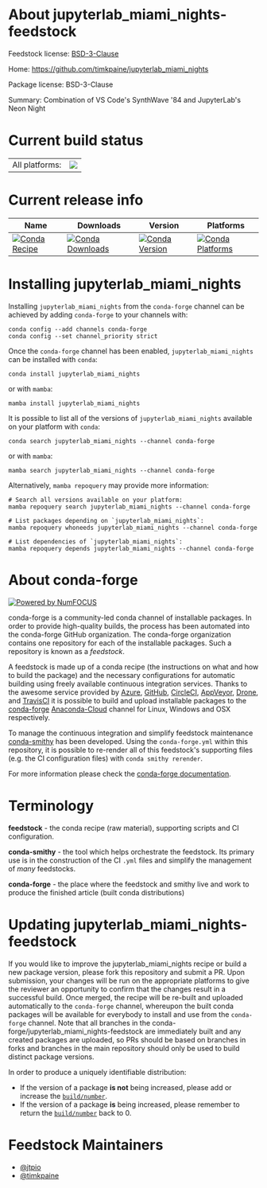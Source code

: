 About jupyterlab_miami_nights-feedstock
=======================================

Feedstock license: [BSD-3-Clause](https://github.com/conda-forge/jupyterlab_miami_nights-feedstock/blob/main/LICENSE.txt)

Home: https://github.com/timkpaine/jupyterlab_miami_nights

Package license: BSD-3-Clause

Summary: Combination of VS Code's SynthWave '84 and JupyterLab's Neon Night

Current build status
====================


<table><tr><td>All platforms:</td>
    <td>
      <a href="https://dev.azure.com/conda-forge/feedstock-builds/_build/latest?definitionId=13242&branchName=main">
        <img src="https://dev.azure.com/conda-forge/feedstock-builds/_apis/build/status/jupyterlab_miami_nights-feedstock?branchName=main">
      </a>
    </td>
  </tr>
</table>

Current release info
====================

| Name | Downloads | Version | Platforms |
| --- | --- | --- | --- |
| [![Conda Recipe](https://img.shields.io/badge/recipe-jupyterlab_miami_nights-green.svg)](https://anaconda.org/conda-forge/jupyterlab_miami_nights) | [![Conda Downloads](https://img.shields.io/conda/dn/conda-forge/jupyterlab_miami_nights.svg)](https://anaconda.org/conda-forge/jupyterlab_miami_nights) | [![Conda Version](https://img.shields.io/conda/vn/conda-forge/jupyterlab_miami_nights.svg)](https://anaconda.org/conda-forge/jupyterlab_miami_nights) | [![Conda Platforms](https://img.shields.io/conda/pn/conda-forge/jupyterlab_miami_nights.svg)](https://anaconda.org/conda-forge/jupyterlab_miami_nights) |

Installing jupyterlab_miami_nights
==================================

Installing `jupyterlab_miami_nights` from the `conda-forge` channel can be achieved by adding `conda-forge` to your channels with:

```
conda config --add channels conda-forge
conda config --set channel_priority strict
```

Once the `conda-forge` channel has been enabled, `jupyterlab_miami_nights` can be installed with `conda`:

```
conda install jupyterlab_miami_nights
```

or with `mamba`:

```
mamba install jupyterlab_miami_nights
```

It is possible to list all of the versions of `jupyterlab_miami_nights` available on your platform with `conda`:

```
conda search jupyterlab_miami_nights --channel conda-forge
```

or with `mamba`:

```
mamba search jupyterlab_miami_nights --channel conda-forge
```

Alternatively, `mamba repoquery` may provide more information:

```
# Search all versions available on your platform:
mamba repoquery search jupyterlab_miami_nights --channel conda-forge

# List packages depending on `jupyterlab_miami_nights`:
mamba repoquery whoneeds jupyterlab_miami_nights --channel conda-forge

# List dependencies of `jupyterlab_miami_nights`:
mamba repoquery depends jupyterlab_miami_nights --channel conda-forge
```


About conda-forge
=================

[![Powered by
NumFOCUS](https://img.shields.io/badge/powered%20by-NumFOCUS-orange.svg?style=flat&colorA=E1523D&colorB=007D8A)](https://numfocus.org)

conda-forge is a community-led conda channel of installable packages.
In order to provide high-quality builds, the process has been automated into the
conda-forge GitHub organization. The conda-forge organization contains one repository
for each of the installable packages. Such a repository is known as a *feedstock*.

A feedstock is made up of a conda recipe (the instructions on what and how to build
the package) and the necessary configurations for automatic building using freely
available continuous integration services. Thanks to the awesome service provided by
[Azure](https://azure.microsoft.com/en-us/services/devops/), [GitHub](https://github.com/),
[CircleCI](https://circleci.com/), [AppVeyor](https://www.appveyor.com/),
[Drone](https://cloud.drone.io/welcome), and [TravisCI](https://travis-ci.com/)
it is possible to build and upload installable packages to the
[conda-forge](https://anaconda.org/conda-forge) [Anaconda-Cloud](https://anaconda.org/)
channel for Linux, Windows and OSX respectively.

To manage the continuous integration and simplify feedstock maintenance
[conda-smithy](https://github.com/conda-forge/conda-smithy) has been developed.
Using the ``conda-forge.yml`` within this repository, it is possible to re-render all of
this feedstock's supporting files (e.g. the CI configuration files) with ``conda smithy rerender``.

For more information please check the [conda-forge documentation](https://conda-forge.org/docs/).

Terminology
===========

**feedstock** - the conda recipe (raw material), supporting scripts and CI configuration.

**conda-smithy** - the tool which helps orchestrate the feedstock.
                   Its primary use is in the construction of the CI ``.yml`` files
                   and simplify the management of *many* feedstocks.

**conda-forge** - the place where the feedstock and smithy live and work to
                  produce the finished article (built conda distributions)


Updating jupyterlab_miami_nights-feedstock
==========================================

If you would like to improve the jupyterlab_miami_nights recipe or build a new
package version, please fork this repository and submit a PR. Upon submission,
your changes will be run on the appropriate platforms to give the reviewer an
opportunity to confirm that the changes result in a successful build. Once
merged, the recipe will be re-built and uploaded automatically to the
`conda-forge` channel, whereupon the built conda packages will be available for
everybody to install and use from the `conda-forge` channel.
Note that all branches in the conda-forge/jupyterlab_miami_nights-feedstock are
immediately built and any created packages are uploaded, so PRs should be based
on branches in forks and branches in the main repository should only be used to
build distinct package versions.

In order to produce a uniquely identifiable distribution:
 * If the version of a package **is not** being increased, please add or increase
   the [``build/number``](https://docs.conda.io/projects/conda-build/en/latest/resources/define-metadata.html#build-number-and-string).
 * If the version of a package **is** being increased, please remember to return
   the [``build/number``](https://docs.conda.io/projects/conda-build/en/latest/resources/define-metadata.html#build-number-and-string)
   back to 0.

Feedstock Maintainers
=====================

* [@jtpio](https://github.com/jtpio/)
* [@timkpaine](https://github.com/timkpaine/)

